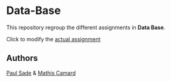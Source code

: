 # Data-Base

This repository regroup the different assignments in **Data Base**.

Click to modify the [actual assignment](assignments/1_assignment.md)



## Authors

[Paul Sade](mailto:paul.sade@edu.ece.fr) & [Mathis Camard](mailto:mathis.camard@edu.ece.fr)
